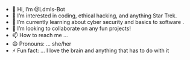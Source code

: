 - 👋 Hi, I’m @Ldmls-Bot
- 👀 I’m interested in coding, ethical hacking, and anything Star Trek.
- 🌱 I’m currently learning about cyber security and basics to software . 
- 💞️ I’m looking to collaborate on any fun projects!
- 📫 How to reach me ... 
- 😄 Pronouns: ... she/her
- ⚡ Fun fact: ... I love the brain and anything that has to do with it

<!---
Ldmls-Bot/Ldmls-Bot is a ✨ special ✨ repository because its `README.md` (this file) appears on your GitHub profile.
You can click the Preview link to take a look at your changes.
--->
